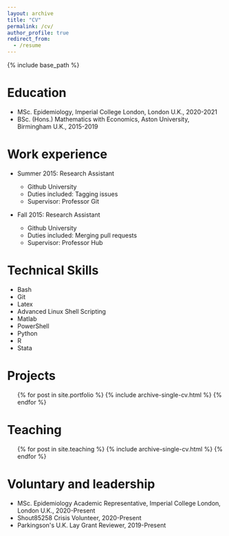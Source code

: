 ```yaml
---
layout: archive
title: "CV"
permalink: /cv/
author_profile: true
redirect_from:
  - /resume
---
```


{% include base_path %}

Education
======
* MSc. Epidemiology, Imperial College London, London U.K., 2020-2021
* BSc. (Hons.) Mathematics with Economics, Aston University, Birmingham U.K., 2015-2019

Work experience
======
* Summer 2015: Research Assistant
  * Github University
  * Duties included: Tagging issues
  * Supervisor: Professor Git

* Fall 2015: Research Assistant
  * Github University
  * Duties included: Merging pull requests
  * Supervisor: Professor Hub
  
Technical Skills
======
* Bash
* Git
* Latex
* Advanced Linux Shell Scripting
* Matlab
* PowerShell
* Python
* R
* Stata

Projects
======
  <ul>{% for post in site.portfolio %}
    {% include archive-single-cv.html %}
  {% endfor %}</ul>
  
Teaching
======
  <ul>{% for post in site.teaching %}
    {% include archive-single-cv.html %}
  {% endfor %}</ul>
  
Voluntary and leadership
======
* MSc. Epidemiology Academic Representative, Imperial College London, London U.K., 2020-Present
* Shout85258 Crisis Volunteer, 2020-Present
* Parkingson's U.K. Lay Grant Reviewer, 2019-Present
